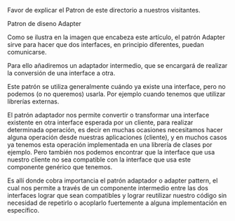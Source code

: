 Favor de explicar el Patron de este directorio a nuestros visitantes.


Patron de diseno Adapter

Como se ilustra en la imagen que encabeza este artículo, el patrón Adapter sirve para hacer que dos interfaces, en principio diferentes, puedan comunicarse.

Para ello añadiremos un adaptador intermedio, que se encargará de realizar la conversión de una interface a otra.

Este patrón se utiliza generalmente cuándo ya existe una interface, pero no podemos (o no queremos) usarla. Por ejemplo cuando tenemos que utilizar librerías externas.

El patrón adaptador nos permite convertir o transformar una interface existente en otra interface esperada por un cliente, para realizar determinada operación, es decir en muchas ocasiones necesitamos hacer alguna operación desde nuestras aplicaciones (cliente), y en muchos casos ya tenemos esta operación implementada en una librería de clases por ejemplo. Pero también nos podemos encontrar que la interface que usa nuestro cliente no sea compatible con la interface que usa este componente genérico que tenemos.

Es allí donde cobra importancia el patrón adaptador o adapter pattern, el cual nos permite a través de un componente intermedio entre las dos interfaces lograr que sean compatibles y lograr reutilizar nuestro código sin necesidad de repetirlo o acoplarlo fuertemente a alguna implementación en específico.
